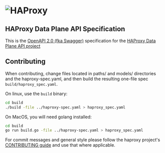 # ![HAProxy](assets/images/haproxy-weblogo-210x49.png "HAProxy")

## HAProxy Data Plane API Specification

This is the [OpenAPI 2.0 (fka Swagger)](https://github.com/OAI/OpenAPI-Specification/blob/master/versions/2.0.md) specification for the [HAProxy Data Plane API project](https://github.com/haproxytech/dataplaneapi)

## Contributing

When contributing, change files located in paths/ and models/ directories and the haproxy-spec.yaml, and then build the resulting one-file spec `build/haproxy_spec.yaml`.

On linux, use the `build` binary:

```bash
cd build
./build -file ../haproxy-spec.yaml > haproxy_spec.yaml
```

On MacOS, you will need golang installed:

```bash
cd build
go run build.go -file ../haproxy-spec.yaml > haproxy_spec.yaml
```

For commit messages and general style please follow the haproxy project's [CONTRIBUTING guide](https://github.com/haproxy/haproxy/blob/master/CONTRIBUTING) and use that where applicable.
